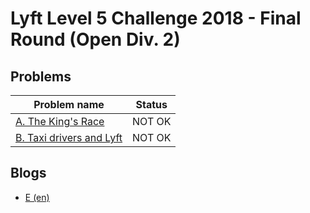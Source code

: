 # Lyft Level 5 Challenge 2018 - Final Round (Open Div. 2)

## Problems

|Problem name|Status|
|------------|---------|
| [A. The King's Race](problems/A._The_King's_Race.md)|NOT OK|
| [B. Taxi drivers and Lyft](problems/B._Taxi_drivers_and_Lyft.md)|NOT OK|
## Blogs

- [E (en)](blogs/E_(en).md)
